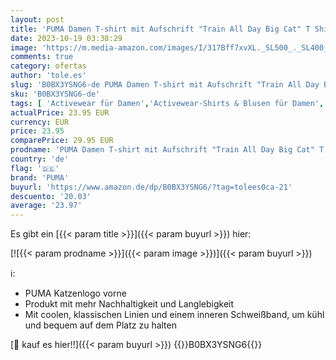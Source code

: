 ```yaml
---
layout: post
title: 'PUMA Damen T-shirt mit Aufschrift "Train All Day Big Cat" T Shirt  Puma Schwarz  S EU'
date: 2023-10-19 03:38:29
image: 'https://m.media-amazon.com/images/I/317Bff7xvXL._SL500_._SL400_.jpg'
comments: true
category: ofertas
author: 'tole.es'
slug: 'B0BX3YSNG6-de PUMA Damen T-shirt mit Aufschrift "Train All Day Big Cat"...'
sku: 'B0BX3YSNG6-de'
tags: [ 'Activewear für Damen','Activewear-Shirts & Blusen für Damen','Activewear-T-Shirts für Damen','Arborist Merchandising Root','Bekleidung für Damen','Damenmode','Fashion','Self Service','Special Features Stores','Sport & Freizeit','Sports-Promotions','ef3a019d-6628-41d5-b303-291126686917_0','ef3a019d-6628-41d5-b303-291126686917_7401','puma','🇩🇪', ]
actualPrice: 23.95 EUR
currency: EUR
price: 23.95
comparePrice: 29.95 EUR
prodname: 'PUMA Damen T-shirt mit Aufschrift "Train All Day Big Cat" T Shirt  Puma Schwarz  S EU'
country: 'de'
flag: '🇩🇪'
brand: 'PUMA'
buyurl: 'https://www.amazon.de/dp/B0BX3YSNG6/?tag=tolees0ca-21'
descuento: '20.03'
average: '23.97'
---
```


Es gibt ein [{{< param title >}}]({{< param buyurl >}}) hier:

[![{{< param prodname >}}]({{< param image >}})]({{< param buyurl >}})

ℹ️:

- PUMA Katzenlogo vorne
- Produkt mit mehr Nachhaltigkeit und Langlebigkeit
- Mit coolen, klassischen Linien und einem inneren Schweißband, um kühl und bequem auf dem Platz zu halten

[🛒 kauf es hier!!]({{< param buyurl >}})
{{<world>}}B0BX3YSNG6{{</world>}}
